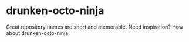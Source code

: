 # drunken-octo-ninja
Great repository names are short and memorable. Need inspiration? How about drunken-octo-ninja.
